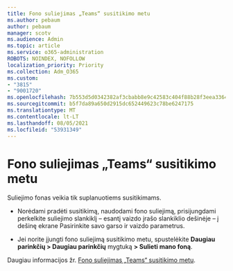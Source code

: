 ```yaml
---
title: Fono suliejimas „Teams“ susitikimo metu
ms.author: pebaum
author: pebaum
manager: scotv
ms.audience: Admin
ms.topic: article
ms.service: o365-administration
ROBOTS: NOINDEX, NOFOLLOW
localization_priority: Priority
ms.collection: Adm_O365
ms.custom:
- "3815"
- "9001720"
ms.openlocfilehash: 7b553d5d0342382af3cbabb8e9c42583c404f88b28f3eea33642baef2863dcd7
ms.sourcegitcommit: b5f7da89a650d2915dc652449623c78be6247175
ms.translationtype: MT
ms.contentlocale: lt-LT
ms.lasthandoff: 08/05/2021
ms.locfileid: "53931349"
---
```

# <a name="blur-your-background-in-a-teams-meeting"></a>Fono suliejimas „Teams“ susitikimo metu

Suliejimo fonas veikia tik suplanuotiems susitikimams.

- Norėdami pradėti susitikimą, naudodami fono suliejimą, prisijungdami perkelkite suliejimo slankiklį – esantį vaizdo įrašo slankiklio dešinėje – į dešinę ekrane Pasirinkite savo garso ir vaizdo parametrus.

- Jei norite įjungti fono suliejimą susitikimo metu, spustelėkite **Daugiau parinkčių > Daugiau parinkčių** mygtuką **> Sulieti mano foną**.

Daugiau informacijos žr. [Fono suliejimas „Teams“ susitikimo metu](https://support.office.com/article/Blur-your-background-in-a-Teams-meeting-f77a2381-443a-499d-825e-509a140f4780).